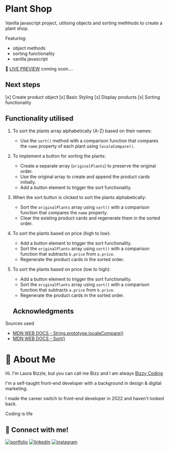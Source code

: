 # Plant Shop

Vanilla javascript project, utilising objects and sorting methhods to create a plant shop. 

Featuring:
- object methods
- sorting functionality
- vanilla javascript

👀 [LIVE PREVIEW](https://bizzy-coding.github.io/) coming soon....

## Next steps

[x] Create product object
[x] Basic Styling
[x] Display products 
[x] Sorting functionality

## Functionality utilised

1. To sort the plants array alphabetically (A-Z) based on their names:
   - Use the `sort()` method with a comparison function that compares the `name` property of each plant using `localeCompare()`.

2. To implement a button for sorting the plants:
   - Create a separate array (`originalPlants`) to preserve the original order.
   - Use the original array to create and append the product cards initially.
   - Add a button element to trigger the sort functionality.

3. When the sort button is clicked to sort the plants alphabetically:
   - Sort the `originalPlants` array using `sort()` with a comparison function that compares the `name` property.
   - Clear the existing product cards and regenerate them in the sorted order.

4. To sort the plants based on price (high to low):
   - Add a button element to trigger the sort functionality.
   - Sort the `originalPlants` array using `sort()` with a comparison function that subtracts `b.price` from `a.price`.
   - Regenerate the product cards in the sorted order.

5. To sort the plants based on price (low to high):
   - Add a button element to trigger the sort functionality.
   - Sort the `originalPlants` array using `sort()` with a comparison function that subtracts `a.price` from `b.price`.
   - Regenerate the product cards in the sorted order.

   ## Acknowledgments

Sources used
* [MDN WEB DOCS - String.prototype.localeCompare()](https://developer.mozilla.org/en-US/docs/Web/JavaScript/Reference/Global_Objects/String/localeCompare)
* [MDN WEB DOCS - Sort()](https://developer.mozilla.org/en-US/docs/Web/JavaScript/Reference/Global_Objects/Array/sort)



# 🚀 About Me

Hi. I'm Laura Bizzle, but you can call me Bizz and I am always [Bizzy Coding](https://www.instagram.com/bizzy_coding/) 

I'm a self-taught front-end developer with a background in design & digital marketing.

I made the career switch to front-end developer in 2022 and haven't looked back.

Coding is life 

## 🔗 Connect with me!
[![portfolio](https://img.shields.io/badge/my_portfolio-000?style=for-the-badge&logo=ko-fi&logoColor=white)](https://bizzy-coding.github.io/Junior_Dev/)
[![linkedin](https://img.shields.io/badge/linkedin-0A66C2?style=for-the-badge&logo=linkedin&logoColor=white)](https://www.linkedin.com/in/laura-bizzle/)
[![instagram](https://img.shields.io/badge/Instagram-E4405F?style=for-the-badge&logo=instagram&logoColor=white)](https://www.instagram.com/bizzy_coding/)

